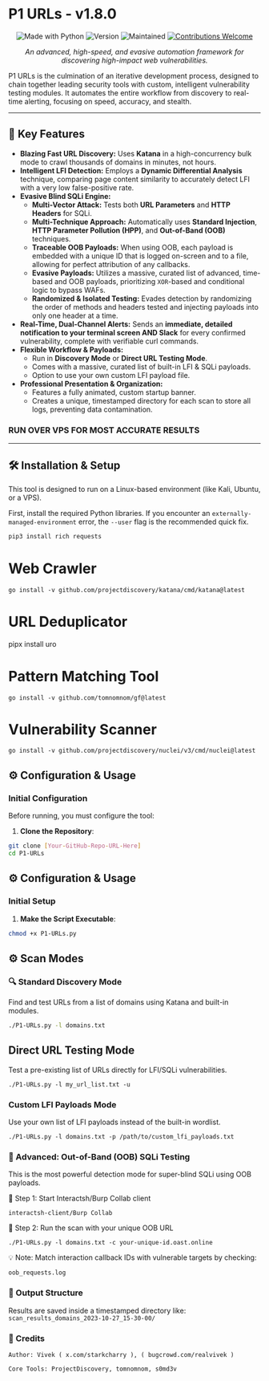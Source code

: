 # P1 URLs - v1.8.0

<p align="center">
  <img src="https://img.shields.io/badge/Made%20with-Python-blue.svg" alt="Made with Python">
  <img src="https://img.shields.io/badge/Version-1.8.0-brightgreen.svg" alt="Version">
  <img src="https://img.shields.io/badge/Maintained%3F-yes-green.svg" alt="Maintained">
  <a href="#"><img src="https://img.shields.io/badge/Contributions-welcome-brightgreen.svg" alt="Contributions Welcome"></a>
</p>

<p align="center">
  <i>An advanced, high-speed, and evasive automation framework for discovering high-impact web vulnerabilities.</i>
</p>

P1 URLs is the culmination of an iterative development process, designed to chain together leading security tools with custom, intelligent vulnerability testing modules. It automates the entire workflow from discovery to real-time alerting, focusing on speed, accuracy, and stealth.

---

## 🚀 Key Features

- **Blazing Fast URL Discovery:** Uses **Katana** in a high-concurrency bulk mode to crawl thousands of domains in minutes, not hours.
- **Intelligent LFI Detection:** Employs a **Dynamic Differential Analysis** technique, comparing page content similarity to accurately detect LFI with a very low false-positive rate.
- **Evasive Blind SQLi Engine:**
  - **Multi-Vector Attack:** Tests both **URL Parameters** and **HTTP Headers** for SQLi.
  - **Multi-Technique Approach:** Automatically uses **Standard Injection**, **HTTP Parameter Pollution (HPP)**, and **Out-of-Band (OOB)** techniques.
  - **Traceable OOB Payloads:** When using OOB, each payload is embedded with a unique ID that is logged on-screen and to a file, allowing for perfect attribution of any callbacks.
  - **Evasive Payloads:** Utilizes a massive, curated list of advanced, time-based and OOB payloads, prioritizing `XOR`-based and conditional logic to bypass WAFs.
  - **Randomized & Isolated Testing:** Evades detection by randomizing the order of methods and headers tested and injecting payloads into only one header at a time.
- **Real-Time, Dual-Channel Alerts:** Sends an **immediate, detailed notification to your terminal screen AND Slack** for every confirmed vulnerability, complete with verifiable curl commands.
- **Flexible Workflow & Payloads:**
  - Run in **Discovery Mode** or **Direct URL Testing Mode**.
  - Comes with a massive, curated list of built-in LFI & SQLi payloads.
  - Option to use your own custom LFI payload file.
- **Professional Presentation & Organization:**
  - Features a fully animated, custom startup banner.
  - Creates a unique, timestamped directory for each scan to store all logs, preventing data contamination.

### RUN OVER VPS FOR MOST ACCURATE RESULTS

---

## 🛠️ Installation & Setup

This tool is designed to run on a Linux-based environment (like Kali, Ubuntu, or a VPS).

First, install the required Python libraries. If you encounter an `externally-managed-environment` error, the `--user` flag is the recommended quick fix.

```bash
pip3 install rich requests
```
# Web Crawler
``go install -v github.com/projectdiscovery/katana/cmd/katana@latest``

# URL Deduplicator
pipx install uro

# Pattern Matching Tool
``go install -v github.com/tomnomnom/gf@latest``

# Vulnerability Scanner
``go install -v github.com/projectdiscovery/nuclei/v3/cmd/nuclei@latest``


## ⚙️ Configuration & Usage

### Initial Configuration

Before running, you must configure the tool:

1. **Clone the Repository**:
```bash
git clone [Your-GitHub-Repo-URL-Here]
cd P1-URLs
```

## ⚙️ Configuration & Usage

### Initial Setup
1. **Make the Script Executable**:
```bash
chmod +x P1-URLs.py
```

## ⚙️ Scan Modes

### 🔍 Standard Discovery Mode

Find and test URLs from a list of domains using Katana and built-in modules.

```bash
./P1-URLs.py -l domains.txt
```

## Direct URL Testing Mode

Test a pre-existing list of URLs directly for LFI/SQLi vulnerabilities.

``./P1-URLs.py -l my_url_list.txt -u``

### Custom LFI Payloads Mode

Use your own list of LFI payloads instead of the built-in wordlist.

``./P1-URLs.py -l domains.txt -p /path/to/custom_lfi_payloads.txt``

### 🧠 Advanced: Out-of-Band (OOB) SQLi Testing

This is the most powerful detection mode for super-blind SQLi using OOB payloads.

  🔁 Step 1: Start Interactsh/Burp Collab client

``interactsh-client/Burp Collab``

  🚀 Step 2: Run the scan with your unique OOB URL

``./P1-URLs.py -l domains.txt -c your-unique-id.oast.online``

💡 Note: Match interaction callback IDs with vulnerable targets by checking:

``oob_requests.log``

### 📂 Output Structure

Results are saved inside a timestamped directory like:
``scan_results_domains_2023-10-27_15-30-00/``



### 🙏 Credits

    Author: Vivek ( x.com/starkcharry ), ( bugcrowd.com/realvivek )

    Core Tools: ProjectDiscovery, tomnomnom, s0md3v
